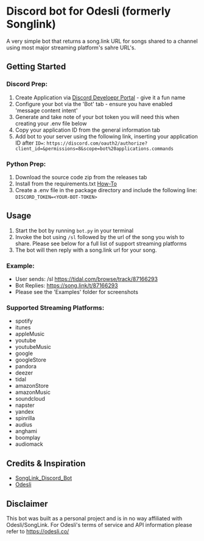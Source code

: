 # Discord bot for Odesli (formerly Songlink)
A very simple bot that returns a song.link URL for songs shared to a channel using most major streaming platform's sahre URL's.


## Getting Started

### Discord Prep:
 1. Create Application via [Discord Develoepr Portal](https://discord.com/developers/) - give it a fun name
 2. Configure your bot via the 'Bot' tab - ensure you have enabled 'message content intent'
 3. Generate and take note of your bot token you will need this when creating your .env file below
 4. Copy your application ID from the general information tab
 5. Add bot to your server using the following link, inserting your application ID after `ID=`: `https://discord.com/oauth2/authorize?client_id=&permissions=8&scope=bot%20applications.commands`

### Python Prep:
 1. Download the source code zip from the releases tab
 2. Install from the requirements.txt [How-To](https://note.nkmk.me/en/python-pip-install-requirements/)
 3. Create a .env file in the package directory and include the following line: `DISCORD_TOKEN=<YOUR-BOT-TOKEN>`

## Usage
 1. Start the bot by running `bot.py` in your terminal
 2. Invoke the bot using `/sl` followed by the url of the song you wish to share. Please see below for a full list of support streaming platforms
 3. The bot will then reply with a song.link url for your song.
### Example:
- User sends: /sl https://tidal.com/browse/track/87166293
- Bot Replies: https://song.link/t/87166293
- Please see the 'Examples' folder for screenshots

### Supported Streaming Platforms:
- spotify
- itunes
- appleMusic
- youtube
- youtubeMusic
- google
- googleStore
- pandora
- deezer
- tidal
- amazonStore
- amazonMusic
- soundcloud
- napster
- yandex
- spinrilla
- audius
- anghami
- boomplay
- audiomack

## Credits & Inspiration
- [SongLink_Discord_Bot](https://github.com/EdgarLefevre/SongLink_Discord_Bot)
- [Odesli](https://odesli.co/)
## Disclaimer
This bot was built as a personal project and is in no way affiliated with Odesli/SongLink. For Odesli's terms of service and API information please refer to https://odesli.co/
